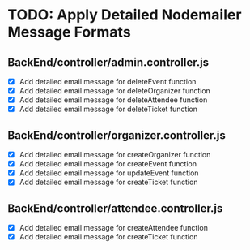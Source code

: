 # TODO: Apply Detailed Nodemailer Message Formats

## BackEnd/controller/admin.controller.js
- [x] Add detailed email message for deleteEvent function
- [x] Add detailed email message for deleteOrganizer function
- [x] Add detailed email message for deleteAttendee function
- [x] Add detailed email message for deleteTicket function

## BackEnd/controller/organizer.controller.js
- [x] Add detailed email message for createOrganizer function
- [x] Add detailed email message for createEvent function
- [x] Add detailed email message for updateEvent function
- [x] Add detailed email message for createTicket function

## BackEnd/controller/attendee.controller.js
- [x] Add detailed email message for createAttendee function
- [x] Add detailed email message for createTicket function
